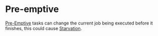 # Pre-emptive

[Pre-Emptive](Pre-Emptive.md) tasks can change the current job being executed before it finishes, this could cause [Starvation](Starvation.md).